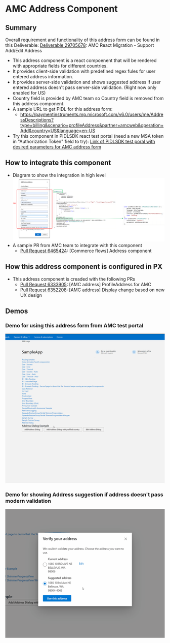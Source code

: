 # AMC Address Component

## Summary
Overall requirement and functionality of this address form can be found in this Deliverable:
[Deliverable 29705678](https://microsoft.visualstudio.com/OSGS/_workitems/edit/29705678/): AMC React Migration - Support Add/Edit Address

- This address component is a react compoenent that will be rendered with appropriate fields for different countries. 
- It provides client-side validation with predefined regex fules for user entered address information.
- It provides server-side validation and shows suggested address if user entered address doesn't pass server-side validation. (Right now only enabled for US)
- Country field is provided by AMC team so Country field is removed from this address component.
- A sample URL to get PIDL for this address form:
   - https://paymentinstruments.mp.microsoft.com/v6.0/users/me/AddressDescriptions?type=billing&scenario=profileAddress&partner=amcweb&operation=Add&country=US&language=en-US 
- Try this component in PIDLSDK react test portal (need a new MSA token in "Authorization Token" field to try): 
[Link of PIDLSDK test poral with desired parameters for AMC address form](https://pidlsdktestportal.azurewebsites.net/PidlReact.html?init=%7B%22addressType%22%3A%22billing%22%2C%22additionalHeaders%22%3A%22%7B%5C%22x-ms-flight%5C%22%3A%20%5C%22showAVSSuggestions%2Cpxpidl%5C%22%7D%22%2C%22elementFactoryName%22%3A%22fluentUi%22%2C%22environment%22%3A%22prod%22%2C%22partner%22%3A%22amcweb%22%2C%22resourceType%22%3A%22Address%22%2C%22scenario%22%3A%22profileAddress%22%2C%22windowSize%22%3A%22amcDialog%22%7D) 

## How to integrate this component
- Diagram to show the integration in high level
![](../images/AMCAddress/Integration.PNG)
- A sample PR from AMC team to integrate with this component
   - [Pull Request 6465424](https://microsoft.visualstudio.com/Universal%20Store/_git/XS.AMC.UX/pullrequest/6465424): [Commerce flows] Address component

## How this address component is configured in PX
- This address component is creaded with the following PRs
   - [Pull Request 6333905](https://microsoft.visualstudio.com/Universal%20Store/_git/SC.CSPayments.PX/pullrequest/6333905): [AMC address] ProfileAddress for AMC
   - [Pull Request 6352208](https://microsoft.visualstudio.com/Universal%20Store/_git/SC.CSPayments.PX/pullrequest/6352208): [AMC address] Display change based on new UX design

## Demos
### Demo for using this address form from AMC test portal
![](../images/AMCAddress/add-address-prefilled.gif)
### Demo for showing Address suggestion if address doesn't pass modern validation
![](../images/AMCAddress/edit-address-suggestion.gif)


